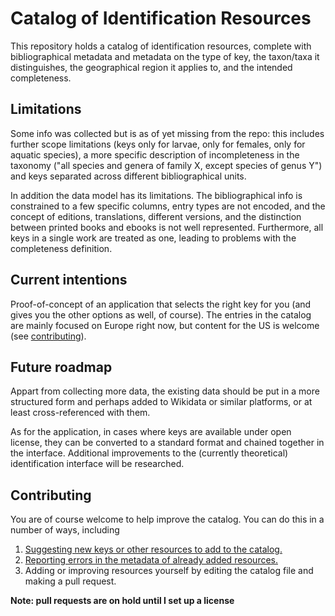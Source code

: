 # Catalog of Identification Resources

This repository holds a catalog of identification resources, complete with bibliographical metadata
and metadata on the type of key, the taxon/taxa it distinguishes, the geographical region it applies
to, and the intended completeness.

## Limitations

Some info was collected but is as of yet missing from the repo: this includes further scope
limitations (keys only for larvae, only for females, only for aquatic species), a more specific
description of incompleteness in the taxonomy ("all species and genera of family X, except species
of genus Y") and keys separated across different bibliographical units.

In addition the data model has its limitations. The bibliographical info is constrained to a few
specific columns, entry types are not encoded, and the concept of editions, translations, different
versions, and the distinction between printed books and ebooks is not well represented. Furthermore,
all keys in a single work are treated as one, leading to problems with the completeness definition.

## Current intentions

Proof-of-concept of an application that selects the right key for you (and gives you the other
options as well, of course). The entries in the catalog are mainly focused on Europe right now, but
content for the US is welcome (see [contributing](#contributing)).

## Future roadmap

Appart from collecting more data, the existing data should be put in a more structured form and
perhaps added to Wikidata or similar platforms, or at least cross-referenced with them.

As for the application, in cases where keys are available under open license, they can be
converted to a standard format and chained together in the interface. Additional improvements
to the (currently theoretical) identification interface will be researched.

## Contributing

You are of course welcome to help improve the catalog. You can do this in a number of ways,
including

  1. [Suggesting new keys or other resources to add to the catalog.](https://github.com/identification-resources/catalog/issues/new?assignees=&labels=untriaged%2C+untriaged%3A+addition&template=addition-to-the-catalog.md&title=)
  2. [Reporting errors in the metadata of already added resources.](https://github.com/identification-resources/catalog/issues/new?assignees=&labels=untriaged%2C+untriaged%3A+error&template=catalog-error.md&title=)
  3. Adding or improving resources yourself by editing the catalog file and making a pull request.

**Note: pull requests are on hold until I set up a license**
